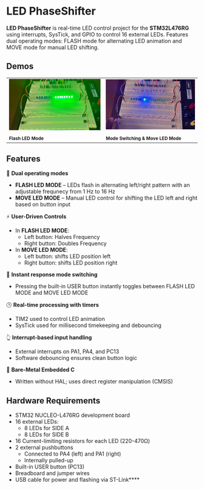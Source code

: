# LED PhaseShifter

**LED PhaseShifter** is real-time LED control project for the **STM32L476RG** using interrupts, SysTick, and GPIO to control 16 external LEDs. Features dual operating modes: FLASH mode for alternating LED animation and MOVE mode for manual LED shifting.

## Demos
<table>
  <tr>
    <td>
  <a href="https://www.youtube.com/watch?v=t95wCDicaAc">
    <img src="assets/flash mode image a.jpg" width="300%" />
      </a>
    </td>
    <td>
    <a href="https://www.youtube.com/watch?v=3YkH4LqlbU4">
    <img src="assets/move mode image a.jpg" width="300%" />
      </a>
    </td>
  </tr>
  <tr>
    <td><sub><strong>Flash LED Mode</strong></sub></td>
    <td><sub><strong>Mode Switching & Move LED Mode</strong></sub></td>
  </tr>
</table>


## Features
🔄 **Dual operating modes**
  - **FLASH LED MODE** – LEDs flash in alternating left/right pattern with an adjustable frequnecy from 1 Hz to 16 Hz
  - **MOVE LED MODE** – Manual LED control for shifting the LED left and right based on button input

⚡ **User-Driven Controls**
- In **FLASH LED MODE**:
  - Left button: Halves Frequency
  - Right button: Doubles Frequency
- In **MOVE LED MODE**:
  - Left button: shifts LED position left
  - Right button: shifts LED position right

🔁 **Instant response mode switching**
 - Pressing the built-in USER button instantly toggles between FLASH LED MODE and MOVE LED MODE

🕒 **Real-time processing with timers**
  - TIM2 used to control LED animation
  - SysTick used for millisecond timekeeping and debouncing
    
👆 **Interrupt-based input handling**
  - External interrupts on PA1, PA4, and PC13
  - Software debouncing ensures clean button logic
    
🧪 **Bare-Metal Embedded C**
  - Written without HAL; uses direct register manipulation (CMSIS)


## Hardware Requirements
- STM32 NUCLEO-L476RG development board
- 16 external LEDs:
  - 8 LEDs for SIDE A
  - 8 LEDs for SIDE B
- 16 Current-limiting resistors for each LED (220-470Ω)
- 2 external pushbuttons
  - Connected to PA4 (left) and PA1 (right)
  - Internally pulled-up
- Built-in USER button (PC13)
- Breadboard and jumper wires
- USB cable for power and flashing via ST-Link****
